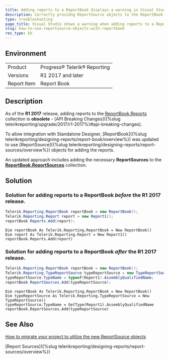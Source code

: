 ```yaml
---
title: Adding reports to a ReportBook displays a warning in Visual Studio
description: Correctly providng ReportSource objects to the ReportBook before and after R1 2017.
type: troubleshooting
page_title: Visual Studio shows a warning when adding reports to a ReportBook
slug: how-to-use-reportsource-objects-with-reportbook
res_type: kb
---
```


## Environment
<table>
	<tr>
		<td>Product</td>
		<td>Progress® Telerik® Reporting</td>
	</tr>
 	<tr>
		<td>Versions</td>
		<td>R1 2017 and later</td>
	</tr>
 	<tr>
		<td>Report Item</td>
		<td>Report Book</td>
	</tr>
</table>

## Description

As of the **R1 2017** release, adding reports to the [ReportBook.Reports](/api/telerik.reporting.reportbook#collapsible-Telerik_Reporting_ReportBook_Reports) collection is **obsolete** - [API Breaking Changes]({%slug telerikreporting/upgrade/2017/r1-2017%}#api-breaking-changes).  
  
To allow integration with Standalone Designer, [ReportBook]({%slug telerikreporting/designing-reports/report-book/overview%}) was updated to use [ReportSource]({%slug telerikreporting/designing-reports/report-sources/overview%}) objects for adding the reports.  
  
An updated approach includes adding the necessary **ReportSources** to the [**ReportBook.ReportSources**](/api/telerik.reporting.reportbook#collapsible-Telerik_Reporting_ReportBook_ReportSources) collection.
 
## Solution       
  
### Solution for adding reports to a ReportBook *before* the R1 2017 release.

 ````C#
 Telerik.Reporting.ReportBook reportBook = new ReportBook();
 Telerik.Reporting.Report report = new Report1();
 reportBook.Reports.Add(report);
 ````
 ````VB
 Dim reportBook As Telerik.Reporting.ReportBook = New ReportBook()
 Dim report As Telerik.Reporting.Report = New Report1()
 reportBook.Reports.Add(report)
 ````

### Solution for adding reports to a ReportBook *after* the R1 2017 release. 

````C#
Telerik.Reporting.ReportBook reportBook = new ReportBook();
Telerik.Reporting.TypeReportSource typeReportSource = new TypeReportSource();
typeReportSource.TypeName = typeof(Report1).AssemblyQualifiedName;
reportBook.ReportSources.Add(typeReportSource);
 ````
 ````VB
Dim reportBook As Telerik.Reporting.ReportBook = New ReportBook()
Dim typeReportSource As Telerik.Reporting.TypeReportSource = New TypeReportSource()
typeReportSource.TypeName = GetType(Report1).AssemblyQualifiedName
reportBook.ReportSources.Add(typeReportSource)
 ````
  
## See Also 
[How to migrate your project to utilize the new ReportSource objects](./how-to-migrate-your-project-to-utilize-the-new-reportsource-objects) 

[Report Sources]({%slug telerikreporting/designing-reports/report-sources/overview%})

